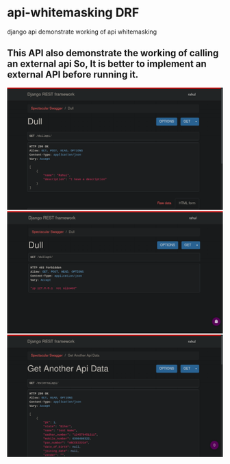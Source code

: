 # api-whitemasking DRF
django api demonstrate working of api whitemasking 

## This API also demonstrate the working of calling  an external api So, It is better to implement an external API before running it.
<img src="https://github.com/Rahulbeniwal26119/api-whitemasking/blob/master/images/Normal.png" alt="Normal API view"><br>
<img src="https://github.com/Rahulbeniwal26119/api-whitemasking/blob/master/images/BlackListed.png" alt="BlackListed"><br>
<img src="https://github.com/Rahulbeniwal26119/api-whitemasking/blob/master/images/ExternalAPI.png" alt="ExternalAPI"><br>
